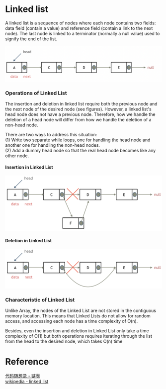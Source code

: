 # Linked list
A linked list is a sequence of nodes where each node contains two fields: data field (contain a value) and reference field (contain a link to the next node). The last node is linked to a terminator (normally a null value) used to signify the end of the list.

![](./images/20230204123331.png)  

### Operations of Linked List
The insertion and deletion in linked list require both the previous node and the next node of the desired node (see figures). However, a linked list's head node does not have a previous node. Therefore, how we handle the deletion of a head node will differ from how we handle the deletion of a non-head node. 

There are two ways to address this situation:\
(1) Write two separate while loops, one for handling the head node and another one for handling the non-head nodes. \
(2) Add a dummy head node so that the real head node becomes like any other node.

#### Insertion in Linked List
![](./images/20230204124738.png)  
#### Deletion in Linked List
![](./images/20230204124443.png)  

### Characteristic of Linked List
Unlike Array, the nodes of the Linked List are not stored in the contiguous memory location. This means that Linked Lists do not allow for random access, and accessing each node has a time complexity of O(n). 

Besides, even the insertion and deletion in Linked List only take a time complexity of O(1) but both operations requires iterating through the list from the head to the desired node, which takes O(n) time

# Reference
[代码随想录 - 链表](https://programmercarl.com/链表理论基础.html#单链表)\
[wikipedia - linked list](https://en.wikipedia.org/wiki/Linked_list)